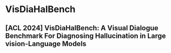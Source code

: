# VisDiaHalBench

## [ACL 2024] VisDiaHalBench: A Visual Dialogue Benchmark For Diagnosing Hallucination in Large vision-Language Models
